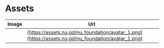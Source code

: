 # Assets

| Image  | Url |
| ------------- | ------------- |
| <img src="https://assets.nu.gd/nu_foundation/avatar_1.png" height="1rem" /> | [https://assets.nu.gd/nu_foundation/avatar_1.png](https://assets.nu.gd/nu_foundation/avatar_1.png)  |
